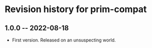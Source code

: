 # Revision history for prim-compat

## 1.0.0 -- 2022-08-18

* First version. Released on an unsuspecting world.
